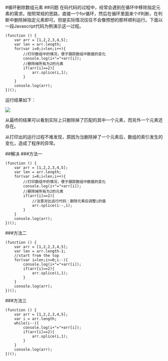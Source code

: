 #循环删除数组元素
##问题
在码代码的过程中，经常会遇到在循环中移除指定元素的需求。按照常规的思路，直接一个for循环，然后在循环里面来个if判断，在判断中删除掉指定元素即可。但是实际情况往往不会像预想的那样顺利运行。下面以一段Javascript代码为例演示这一过程。

```
(function () {
    var arr = [1,2,2,3,4,5];
    var len = arr.length;
    for(var i=0;i<len;i++){
        //打印数组中的情况，便于跟踪数组中数据的变化
        console.log(i+"="+arr[i]);
        //删除掉所有为2的元素
        if(arr[i]==2){
            arr.splice(i,1);
        }
    }
    console.log(arr);
})();
```

运行结果如下：

![](https://muchstudy.com/2017/04/07/%E5%BE%AA%E7%8E%AF%E5%88%A0%E9%99%A4%E6%95%B0%E7%BB%84%E5%85%83%E7%B4%A0%E7%9A%84%E5%87%A0%E7%A7%8D%E5%A7%BF%E5%8A%BF/%E6%95%B0%E7%BB%84%E4%B8%AD%E5%85%83%E7%B4%A0%E5%88%A0%E9%99%A4.jpg)

从最终的结果可以看到实际上只删除掉了匹配的其中一个元素，而另外一个元素还存在。

从打印出的运行过程不难发现，原因为当删除掉了一个元素后，数组的索引发生的变化，造成了程序的异常。

##解决
###方法一
```
(function () {
    var arr = [1,2,2,3,4,5];
    var len = arr.length;
    for(var i=0;i<len;i++){
        //打印数组中的情况，便于跟踪数组中数据的变化
        console.log(i+"="+arr[i]);
        //删除掉所有为2的元素
        if(arr[i]==2){
            //注意对比这行代码：删除元素后调整i的值
            arr.splice(i--,1);
        }
    }
    console.log(arr);
})();
```

###方法二
```
(function () {
    var arr = [1,2,2,3,4,5];
    var len = arr.length-1;
    //start from the top
    for(var i=len;i>=0;i--){
        console.log(i+"="+arr[i]);
        if(arr[i]==2){
            arr.splice(i,1);
        }
    }
    console.log(arr);
})();
```

###方法三
```
(function () {
    var arr = [1,2,2,3,4,5];
    var i = arr.length;
    while(i--){
        console.log(i+"="+arr[i]);
        if(arr[i]==2){
            arr.splice(i,1);
        }
    }
    console.log(arr);
})();
```